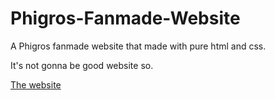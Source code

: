 # Phigros-Fanmade-Website

A Phigros fanmade website that made with pure html and css.

It's not gonna be good website so.

[The website](https://mishiranuuuuu.github.io/Phigros-Fanmade-Website/)
